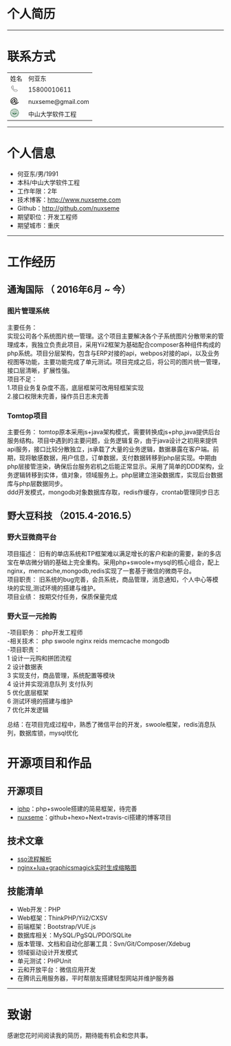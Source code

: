 # 个人简历
***

# 联系方式
<table>
<tr>
<td>姓名</td>
<td>何亚东</td>
</tr>
<tr>
<td><img src='Image/call.png' width='20' height="20"/></td>
<td>15800010611</td>
</tr>
<tr>
<td><img src='Image/email.png'  width='20' height="20"/></td>
<td>nuxseme@gmail.com</td>
</tr>
<tr><td><img src='Image/sunyatsen.jpg'  width='20' height="20"/></td>
<td>中山大学软件工程</td></tr>
</table>

---

# 个人信息

 - 何亚东/男/1991 
 - 本科/中山大学软件工程 
 - 工作年限：2年 
 - 技术博客：http://www.nuxseme.com
 - Github：http://github.com/nuxseme
 - 期望职位：开发工程师  
 - 期望城市：重庆  
 
 
---

# 工作经历


## 通淘国际 （ 2016年6月 ~ 今）

### 图片管理系统
主要任务：  
实现公司各个系统图片统一管理。这个项目主要解决各个子系统图片分散带来的管理成本，我独立负责此项目，采用Yii2框架为基础配合composer各种组件构成的php系统。项目分层架构，包含与ERP对接的api，webpos对接的api，以及业务视图等功能，主要功能完成了单元测试。项目完成之后，将公司的图片统一管理，接口层清晰，扩展性强。    
项目不足：  
	1.项目业务复杂度不高，底层框架可改用轻框架实现  
	2.接口权限未完善，操作员日志未完善

### Tomtop项目
主要任务：
	tomtop原本采用js+java架构模式，需要转换成js+php,java提供后台服务结构。项目中遇到的主要问题，业务逻辑复杂，由于java设计之初用来提供api服务，接口比较分散独立，js承载了大量的业务逻辑，数据暴露在客户端。前期，现将敏感数据，用户信息，订单数据，支付数据转移到php层实现。中期由php层接管渲染，确保后台服务宕机之后能正常显示。采用了简单的DDD架构，业务逻辑转移到实体，值对象，领域服务上。php层建立渲染数据库，实现后台数据库与php层数据同步。  
	ddd开发模式，mongodb对象数据库存取，redis作缓存，crontab管理同步日志


## 野大豆科技 （2015.4-2016.5）

### 野大豆微商平台
项目描述：	旧有的单店系统和TP框架难以满足增长的客户和新的需要，新的多店宝在单店微分销的基础上完全重构。采用php+swoole+mysql的核心组合，配上nginx，memcache,mongodb,redis实现了一套基于微信的微商平台。  
项目职责：	旧系统的bug完善，会员系统，商品管理，消息通知，个人中心等模块的实现,测试环境的搭建与维护。  
项目业绩：	按期交付任务，保质保量完成

### 野大豆一元抢购

-项目职务：	php开发工程师  
-相关技术： php swoole nginx reids memcache mongodb  
-项目职责：	
	1 设计一元购和拼团流程   
	2 设计数据表   
	3 实现支付，商品管理，系统配置等模块   
	4 设计并实现消息队列 支付队列   
	5 优化底层框架  
	6 测试环境的搭建与维护  
	7 优化并发逻辑 

总结：在项目完成过程中，熟悉了微信平台的开发，swoole框架，redis消息队列，数据库锁，mysql优化


# 开源项目和作品

## 开源项目
 - [iphp](http://github.com/nuxseme/iphp)：php+swoole搭建的简易框架，待完善
 - [nuxseme](http://www.nuxseme.com)：github+hexo+Next+travis-ci搭建的博客项目

## 技术文章

- [sso流程解析](http://nuxseme.com/sso/sso)
- [nginx+lua+graphicsmagick实时生成缩略图](http://nuxseme.com/php/nginx+lua+graphicsmagick%E5%AE%9E%E6%97%B6%E7%94%9F%E6%88%90%E7%BC%A9%E7%95%A5%E5%9B%BE) 


## 技能清单

- Web开发：PHP
- Web框架：ThinkPHP/Yii2/CXSV
- 前端框架：Bootstrap/VUE.js
- 数据库相关：MySQL/PgSQL/PDO/SQLite
- 版本管理、文档和自动化部署工具：Svn/Git/Composer/Xdebug
- 领域驱动设计开发模式
- 单元测试：PHPUnit
- 云和开放平台：微信应用开发
- 在腾讯云用服务器，平时帮朋友搭建轻型网站并维护服务器

---

# 致谢
感谢您花时间阅读我的简历，期待能有机会和您共事。
